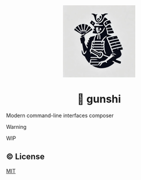 <p align="center">
	<img width="196" src="./assets/logo.webp">
</p>
<h1 align="center">🏯 gunshi</h1>

Modern command-line interfaces composer

> [!WARNING]
> WIP

## ©️ License

[MIT](http://opensource.org/licenses/MIT)

